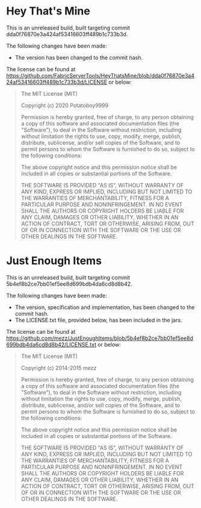 # Hey That's Mine
This is an unreleased build, built targeting commit dda0f76870e3a424af53416603ff489b1c733b3d.

The following changes have been made:
- The version has been changed to the commit hash.

The license can be found at https://github.com/FabricServerTools/HeyThatsMine/blob/dda0f76870e3a424af53416603ff489b1c733b3d/LICENSE or below:

> The MIT License (MIT)
> 
> Copyright (c) 2020 Potatoboy9999
> 
> Permission is hereby granted, free of charge, to any person obtaining a copy
> of this software and associated documentation files (the "Software"), to deal
> in the Software without restriction, including without limitation the rights
> to use, copy, modify, merge, publish, distribute, sublicense, and/or sell
> copies of the Software, and to permit persons to whom the Software is
> furnished to do so, subject to the following conditions:
> 
> The above copyright notice and this permission notice shall be included in
> all copies or substantial portions of the Software.
> 
> THE SOFTWARE IS PROVIDED "AS IS", WITHOUT WARRANTY OF ANY KIND, EXPRESS OR
> IMPLIED, INCLUDING BUT NOT LIMITED TO THE WARRANTIES OF MERCHANTABILITY,
> FITNESS FOR A PARTICULAR PURPOSE AND NONINFRINGEMENT. IN NO EVENT SHALL THE
> AUTHORS OR COPYRIGHT HOLDERS BE LIABLE FOR ANY CLAIM, DAMAGES OR OTHER
> LIABILITY, WHETHER IN AN ACTION OF CONTRACT, TORT OR OTHERWISE, ARISING FROM,
> OUT OF OR IN CONNECTION WITH THE SOFTWARE OR THE USE OR OTHER DEALINGS IN
> THE SOFTWARE.

# Just Enough Items
This is an unreleased build, built targeting commit 5b4ef8b2ce7bb01ef5ee8d699bdb4da6cd8d8b42.

The following changes have been made:
- The version, specification and implementation, has been changed to the commit hash.
- The LICENSE.txt file, provided below, has been included in the jars.

The license can be found at https://github.com/mezz/JustEnoughItems/blob/5b4ef8b2ce7bb01ef5ee8d699bdb4da6cd8d8b42/LICENSE.txt or below:

> The MIT License (MIT)
>
> Copyright (c) 2014-2015 mezz
> 
> Permission is hereby granted, free of charge, to any person obtaining a copy
> of this software and associated documentation files (the "Software"), to deal
> in the Software without restriction, including without limitation the rights
> to use, copy, modify, merge, publish, distribute, sublicense, and/or sell
> copies of the Software, and to permit persons to whom the Software is
> furnished to do so, subject to the following conditions:
> 
> The above copyright notice and this permission notice shall be included in
> all copies or substantial portions of the Software.
> 
> THE SOFTWARE IS PROVIDED "AS IS", WITHOUT WARRANTY OF ANY KIND, EXPRESS OR
> IMPLIED, INCLUDING BUT NOT LIMITED TO THE WARRANTIES OF MERCHANTABILITY,
> FITNESS FOR A PARTICULAR PURPOSE AND NONINFRINGEMENT. IN NO EVENT SHALL THE
> AUTHORS OR COPYRIGHT HOLDERS BE LIABLE FOR ANY CLAIM, DAMAGES OR OTHER
> LIABILITY, WHETHER IN AN ACTION OF CONTRACT, TORT OR OTHERWISE, ARISING FROM,
> OUT OF OR IN CONNECTION WITH THE SOFTWARE OR THE USE OR OTHER DEALINGS IN
> THE SOFTWARE.
